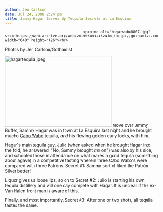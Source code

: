 ```yaml
---
author: Jen Carlson
date: Jul 24, 2008 2:24 pm
title: Sammy Hagar Serves Up Tequila Secrets at La Esquina
---
```


	
										<p><img alt="hagarwabo0807.jpg" src="https://web.archive.org/web/20150505141524im_/http://gothamist.com/attachments/arts_jen/hagarwabo0807.jpg" width="640" height="426"><br>
<span class="photo_caption">Photos by Jen Carlson/Gothamist</span></p>

<p><span class="mt-enclosure mt-enclosure-image" style="display: inline;"> <img alt="hagartequlia.jpeg" src="https://web.archive.org/web/20150505141524im_/http://gothamist.com/attachments/arts_jen/hagartequlia.jpeg" width="350" height="233" class="image-right"> </span>Move over Jimmy Buffet, Sammy Hagar was in town at La Esquina last night and he brought mucho <a href="https://web.archive.org/web/20150505141524/http://www.cabowabo.com/">Cabo Wabo</a> tequila, <em>and</em> his flowing golden curly locks, with him. </p>

<p>Hagar&apos;s main tequila guy, Julio (when asked when he brought Hagar into the fold, he answered, &quot;No, Sammy brought <em>me</em> on&quot;) was also by his side, and schooled those in attendance on what makes a good tequila (something about agave) in a competitive tasting wherein three Cabo Wabo&apos;s were compared with three Patr&#xF3;ns. Secret #1: Sammy sort of liked the Patr&#xF3;n Silver better! </p>

<p>Liquor gives us loose lips, so on to Secret #2: Julio is starting his own tequila distillery and will one day compete with Hagar. It is unclear if the ex-Van Halen front man is aware of this.</p>

<p>Finally, and most importantly, Secret #3: After one or two shots, all tequila tastes the same.</p>					
										
									
				